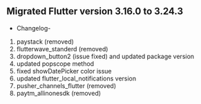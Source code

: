 ## Migrated Flutter version 3.16.0 to 3.24.3
* Changelog-
1) paystack (removed)
2) flutterwave_standerd (removed)
3) dropdown_button2 (issue fixed) and updated package version
4) updated popscope method
5) fixed showDatePicker color issue
6) updated flutter_local_notifications version
7) pusher_channels_flutter (removed)
8) paytm_allinonesdk (removed)